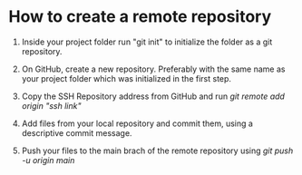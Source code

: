 # How to create a remote repository

1. Inside your project folder run "git init" to initialize the folder as a git repository.

2. On GitHub, create a new repository. Preferably with the same name as your project folder which was initialized in the first step.

3. Copy the SSH Repository address from GitHub and run _git remote add origin "ssh link"_

4. Add files from your local repository and commit them, using a descriptive commit message.

5. Push your files to the main brach of the remote repository using _git push -u origin main_
